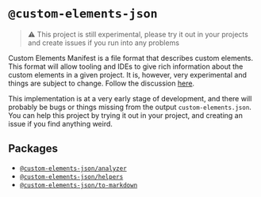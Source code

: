 # `@custom-elements-json`

> ⚠️ This project is still experimental, please try it out in your projects and create issues if you run into any problems

Custom Elements Manifest is a file format that describes custom elements. This format will allow tooling and IDEs to give rich information about the custom elements in a given project. It is, however, very experimental and things are subject to change. Follow the discussion [here](https://github.com/webcomponents/custom-elements-manifest).

This implementation is at a very early stage of development, and there will probably be bugs or things missing from the output `custom-elements.json`. You can help this project by trying it out in your project, and creating an issue if you find anything weird.

## Packages

- [`@custom-elements-json/analyzer`](./packages/custom-elements-json-analyzer)
- [`@custom-elements-json/helpers`](./packages/custom-elements-json-helpers)
- [`@custom-elements-json/to-markdown`](./packages/custom-elements-json-to-markdown)
